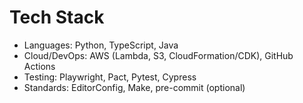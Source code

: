 # Tech Stack

- Languages: Python, TypeScript, Java
- Cloud/DevOps: AWS (Lambda, S3, CloudFormation/CDK), GitHub Actions
- Testing: Playwright, Pact, Pytest, Cypress
- Standards: EditorConfig, Make, pre-commit (optional)

